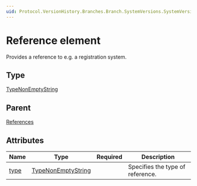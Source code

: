 ```yaml
---
uid: Protocol.VersionHistory.Branches.Branch.SystemVersions.SystemVersion.MajorVersions.MajorVersion.MinorVersions.MinorVersion.References.Reference
---
```


# Reference element

Provides a reference to e.g. a registration system.

## Type

[TypeNonEmptyString](xref:Protocol-TypeNonEmptyString)

## Parent

[References](xref:Protocol.VersionHistory.Branches.Branch.SystemVersions.SystemVersion.MajorVersions.MajorVersion.MinorVersions.MinorVersion.References)

## Attributes

|Name|Type|Required|Description|
|--- |--- |--- |--- |
|[type](xref:Protocol.VersionHistory.Branches.Branch.SystemVersions.SystemVersion.MajorVersions.MajorVersion.MinorVersions.MinorVersion.References.Reference-type)|[TypeNonEmptyString](xref:Protocol-TypeNonEmptyString)||Specifies the type of reference.|
